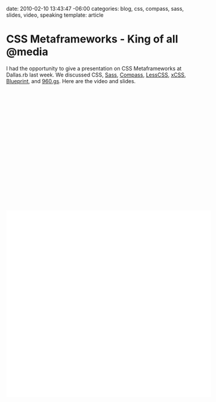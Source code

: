 date: 2010-02-10 13:43:47 -06:00
categories: blog, css, compass, sass, slides, video, speaking
template: article

# CSS Metaframeworks - King of all @media
I had the opportunity to give a presentation on CSS Metaframeworks at Dallas.rb last week. We discussed CSS, <a href="http://sass-lang.com">Sass</a>, <a href="http://compass-style.org">Compass</a>, <a href="http://lesscss.org/">LessCSS</a>, <a href="http://xcss.antpaw.org/">xCSS</a>, <a href="http://www.blueprintcss.org/">Blueprint</a>, and <a href="http://960.gs">960.gs</a>. Here are the video and slides.
<!--more-->

<object width="550" height="309"><param name="allowfullscreen" value="true" /><param name="allowscriptaccess" value="always" /><param name="movie" value="http://vimeo.com/moogaloop.swf?clip_id=9348454&amp;server=vimeo.com&amp;show_title=1&amp;show_byline=1&amp;show_portrait=0&amp;color=ffffff&amp;fullscreen=1" /><embed src="http://vimeo.com/moogaloop.swf?clip_id=9348454&amp;server=vimeo.com&amp;show_title=1&amp;show_byline=1&amp;show_portrait=0&amp;color=ffffff&amp;fullscreen=1" type="application/x-shockwave-flash" allowfullscreen="true" allowscriptaccess="always" width="550" height="309"></embed></object>

<object style="margin:0px" width="550" height="500"><param name="movie" value="http://static.slidesharecdn.com/swf/ssplayer2.swf?doc=metaframeworks-dallasrb-100203094700-phpapp01&rel=0&stripped_title=css-metaframeworks-king-of-all-media" /><param name="allowFullScreen" value="true"/><param name="allowScriptAccess" value="always"/><embed src="http://static.slidesharecdn.com/swf/ssplayer2.swf?doc=metaframeworks-dallasrb-100203094700-phpapp01&rel=0&stripped_title=css-metaframeworks-king-of-all-media" type="application/x-shockwave-flash" allowscriptaccess="always" allowfullscreen="true" width="550" height="500"></embed></object>